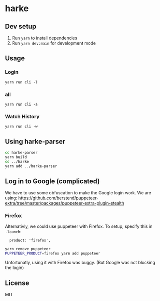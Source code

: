 # harke

## Dev setup

1. Run `yarn` to install dependencies
2. Run `yarn dev:main` for development mode

## Usage

### Login

```
yarn run cli -l
```

### all

```
yarn run cli -a
```

### Watch History

```
yarn run cli -w
```

## Using harke-parser

```bash
cd harke-parser
yarn build
cd ../harke
yarn add ../harke-parser
```

## Log in to Google (complicated)

We have to use some obfuscation to make the Google login work.
We are using: <https://github.com/berstend/puppeteer-extra/tree/master/packages/puppeteer-extra-plugin-stealth>

### Firefox

Alternativly, we could use puppeteer with Firefox.
To setup, specify this in `.launch`:

```
  product: 'firefox',
```

```bash
yarn remove puppeteer
PUPPETEER_PRODUCT=firefox yarn add puppeteer
```

Unfortunatly, using it with Firefox was buggy. (But Google was not blocking the login)

## License

MIT
